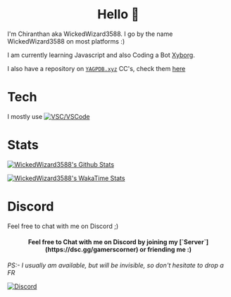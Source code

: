 <h1 align = "center">Hello 👋</h1>

I'm Chiranthan aka WickedWizard3588. I go by the name WickedWizard3588 on most platforms :)

I am currently learning Javascript and also Coding a Bot [Xyborg](https://dsc.gg/invitexyborg).

I also have a repository on [`YAGPDB.xyz`](https://yagpdb.xyz/) CC's, check them [here](https://github.com/WickedWizard3588/YAGPDB-CC)

# Tech

I mostly use [![`VSC/VSCode`](https://encrypted-tbn0.gstatic.com/images?q=tbn:ANd9GcTNZhLEdbXb8YctIBtxg7NXK7zCoqwEzO5tfg&usqp=CAU)](https://code.visualstudio.com/)

# Stats

[![WickedWizard3588's Github Stats](https://github-readme-stats.vercel.app/api?username=WickedWizard3588&count_private=true&theme=dark)](https://github.com/WickedWizard3588)

[![WickedWizard3588's WakaTime Stats](https://github-readme-stats.vercel.app/api/wakatime?username=e8c397a1-a854-4330-8f26-3a692c5f6173&layout=compact&theme=dark)](https://github.com/WickedWizard3588)

# Discord

Feel free to chat with me on Discord ;) 

<h4 align = "center">Feel free to Chat with me on Discord by joining my [`Server`](https://dsc.gg/gamerscorner) or friending me :)</h4>

_PS:- I usually am available, but will be invisible, so don't hesitate to drop a FR_

[![Discord](https://discord.c99.nl/widget/theme-3/719421577086894101.png)](https://dsc.gg/gamerscorner)